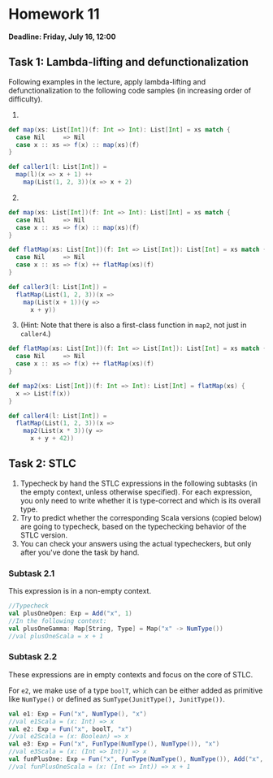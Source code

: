 # Homework 11

**Deadline: Friday, July 16, 12:00**

## Task 1: Lambda-lifting and defunctionalization

Following examples in the lecture, apply lambda-lifting and defunctionalization
to the following code samples (in increasing order of difficulty).

1. 
```scala
def map(xs: List[Int])(f: Int => Int): List[Int] = xs match {
  case Nil     => Nil
  case x :: xs => f(x) :: map(xs)(f)
}

def caller1(l: List[Int]) =
  map(l)(x => x + 1) ++
    map(List(1, 2, 3))(x => x + 2)
```

2.
```scala
def map(xs: List[Int])(f: Int => Int): List[Int] = xs match {
  case Nil     => Nil
  case x :: xs => f(x) :: map(xs)(f)
}

def flatMap(xs: List[Int])(f: Int => List[Int]): List[Int] = xs match {
  case Nil     => Nil
  case x :: xs => f(x) ++ flatMap(xs)(f)
}

def caller3(l: List[Int]) =
  flatMap(List(1, 2, 3))(x =>
    map(List(x + 1))(y =>
      x + y))
```

3. (Hint: Note that there is also a first-class function in `map2`, not just in `caller4`.)
```scala
def flatMap(xs: List[Int])(f: Int => List[Int]): List[Int] = xs match {
  case Nil     => Nil
  case x :: xs => f(x) ++ flatMap(xs)(f)
}

def map2(xs: List[Int])(f: Int => Int): List[Int] = flatMap(xs) {
  x => List(f(x))
}

def caller4(l: List[Int]) =
  flatMap(List(1, 2, 3))(x =>
    map2(List(x * 3))(y =>
      x + y + 42))
```

## Task 2: STLC

1. Typecheck by hand the STLC expressions in the following subtasks (in the
   empty context, unless otherwise specified). For each expression, you only
   need to write whether it is type-correct and which is its overall type.
2. Try to predict whether the corresponding Scala versions (copied below) are
   going to typecheck, based on the typechecking behavior of the STLC version.
3. You can check your answers using the actual typecheckers, but only after
   you've done the task by hand.

### Subtask 2.1

This expression is in a non-empty context.

```scala
//Typecheck
val plusOneOpen: Exp = Add("x", 1)
//In the following context:
val plusOneGamma: Map[String, Type] = Map("x" -> NumType())
//val plusOneScala = x + 1
```

### Subtask 2.2

These expressions are in empty contexts and focus on the core of STLC.

For `e2`, we make use of a type `boolT`, which can be either added as primitive like `NumType()`
or defined as `SumType(JunitType(), JunitType())`.

```scala
val e1: Exp = Fun("x", NumType(), "x")
//val e1Scala = (x: Int) => x
val e2: Exp = Fun("x", boolT, "x")
//val e2Scala = (x: Boolean) => x
val e3: Exp = Fun("x", FunType(NumType(), NumType()), "x")
//val e3Scala = (x: (Int => Int)) => x
val funPlusOne: Exp = Fun("x", FunType(NumType(), NumType()), Add("x", 1))
//val funPlusOneScala = (x: (Int => Int)) => x + 1
```
